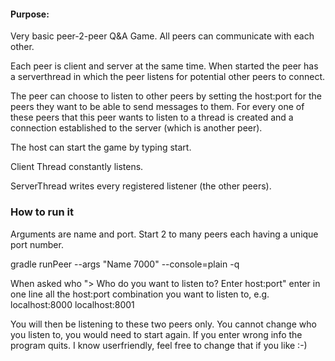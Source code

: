 #### Purpose:
Very basic peer-2-peer Q&A Game. All peers can communicate with each other. 

Each peer is client and server at the same time. 
When started the peer has a serverthread in which the peer listens for potential other peers to connect.

The peer can choose to listen to other peers by setting the host:port for the peers they want to be able to send messages to them. For every one of these peers that this peer wants to listen to a thread is created and a connection established to the server (which is another peer).

The host can start the game by typing start. 

Client Thread constantly listens.

ServerThread writes every registered listener (the other peers). 

### How to run it

Arguments are name and port. Start 2 to many peers each having a unique port number. 

gradle runPeer --args "Name 7000" --console=plain -q

When asked who "> Who do you want to listen to? Enter host:port"
enter in one line all the host:port combination you want to listen to, e.g.
localhost:8000 localhost:8001

You will then be listening to these two peers only. You cannot change who you listen to, you would need to start again. If you enter wrong info the program quits. I know userfriendly, feel free to change that if you like :-)
